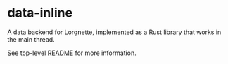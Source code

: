 # data-inline

A data backend for Lorgnette, implemented as a Rust library that works in the main thread.

See top-level [README](../../README.md) for more information.
